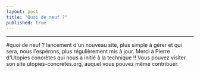 ```yaml
---
layout: post
title: "Quoi de neuf ?"
published: true
---
```






---
#quoi de neuf  ?
lancement d'un nouveau site, plus simple à gérer et qui sera, nous l'espérons, plus régulièrement mis à jour. Merci à Pierre d'Utopies concrètes qui nous a initié à la technique !! Vous pouvez visiter son site utopies-concretes.org, auquel vous pouvez même contribuer. 
